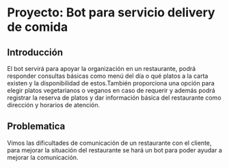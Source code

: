 # Proyecto: Bot para servicio delivery de comida

## Introducción 

 El bot servirá para apoyar la organización en un restaurante, podrá responder consultas básicas como menú del día o qué platos a la carta existen y la disponibilidad de estos.También proporciona una opción para elegir platos vegetarianos o veganos en caso de requerir y además podrá registrar la reserva de  platos y dar información básica del restaurante como dirección y horarios de atención.

 ## Problematica
 
 Vimos las dificultades de comunicación de un restaurante con el cliente, para mejorar la situación del restaurante se hará un bot para poder ayudar a mejorar la comunicación.
    
